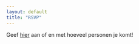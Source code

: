 ```yaml
---
layout: default
title: "RSVP"
---
```



Geef [hier](https://www.youtube.com/watch?v=dQw4w9WgXcQ?autoplay=1)  aan of en met hoeveel personen je komt!
